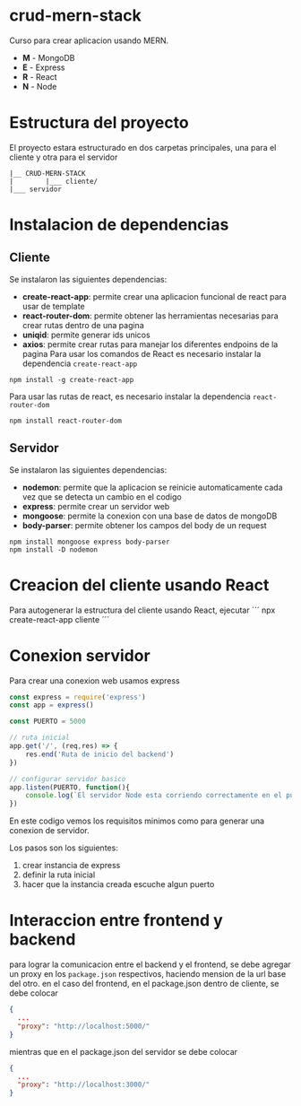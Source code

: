 # crud-mern-stack
Curso para crear aplicacion usando MERN.

- **M** - MongoDB
- **E** - Express
- **R** - React
- **N** - Node

# Estructura del proyecto
El proyecto estara estructurado en dos carpetas principales, una para el cliente y otra para el servidor
```
|__ CRUD-MERN-STACK
|        |___ cliente/
|___ servidor

```
# Instalacion de dependencias
## Cliente
Se instalaron las siguientes dependencias:
- **create-react-app**: permite crear una aplicacion funcional de react para usar de template
- **react-router-dom**: permite obtener las herramientas necesarias para crear rutas dentro de una pagina
- **uniqid**: permite generar ids unicos
- **axios**: permite crear rutas para manejar los diferentes endpoins de la pagina
Para usar los comandos de React es necesario instalar la dependencia `create-react-app`
```
npm install -g create-react-app
```

Para usar las rutas de react, es necesario instalar la dependencia `react-router-dom`
```
npm install react-router-dom
```

## Servidor
Se instalaron las siguientes dependencias:
- **nodemon**: permite que la aplicacion se reinicie automaticamente cada vez que se detecta un cambio en el codigo
- **express**: permite crear un servidor web
- **mongoose**: permite la conexion con una base de datos de mongoDB  
- **body-parser**: permite obtener los campos del body de un request

```
npm install mongoose express body-parser
npm install -D nodemon
```

# Creacion del cliente usando React
Para autogenerar la estructura del cliente usando React, ejecutar
´´´
npx create-react-app cliente
´´´

# Conexion servidor
Para crear una conexion web usamos express
```javascript
const express = require('express')
const app = express()

const PUERTO = 5000

// ruta inicial
app.get('/', (req,res) => {
    res.end('Ruta de inicio del backend')
})

// configurar servidor basico
app.listen(PUERTO, function(){
    console.log(`El servidor Node esta corriendo correctamente en el puerto ${PUERTO}`)
})
```
En este codigo vemos los requisitos minimos como para generar una conexion de servidor.

Los pasos son los siguientes:
1. crear instancia de express
2. definir la ruta inicial 
3. hacer que la instancia creada escuche algun puerto

# Interaccion entre frontend y backend
para lograr la comunicacion entre el backend y el frontend, se debe agregar un proxy en los `package.json` respectivos, haciendo mension de la url base del otro.
en el caso del frontend, en el package.json dentro de cliente, se debe colocar
```json
{
  ...
  "proxy": "http://localhost:5000/"
}
```
mientras que en el package.json del servidor se debe colocar 
```json
{
  ...
  "proxy": "http://localhost:3000/"
}
```
